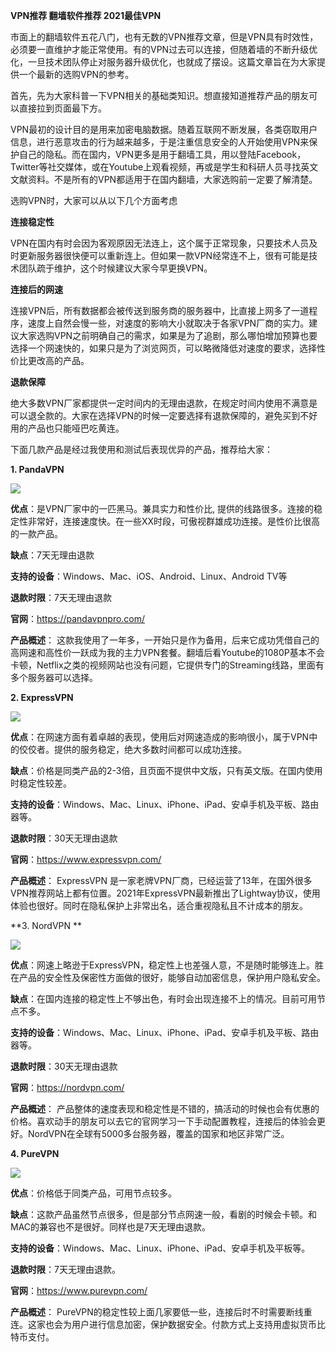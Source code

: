 **VPN推荐  翻墙软件推荐  2021最佳VPN**

市面上的翻墙软件五花八门，也有无数的VPN推荐文章，但是VPN具有时效性，必须要一直维护才能正常使用。有的VPN过去可以连接，但随着墙的不断升级优化，一旦技术团队停止对服务器升级优化，也就成了摆设。这篇文章旨在为大家提供一个最新的选购VPN的参考。


首先，先为大家科普一下VPN相关的基础类知识。想直接知道推荐产品的朋友可以直接拉到页面最下方。

VPN最初的设计目的是用来加密电脑数据。随着互联网不断发展，各类窃取用户信息，进行恶意攻击的行为越来越多，于是注重信息安全的人开始使用VPN来保护自己的隐私。而在国内，VPN更多是用于翻墙工具，用以登陆Facebook，Twitter等社交媒体，或在Youtube上观看视频，再或是学生和科研人员寻找英文文献资料。不是所有的VPN都适用于在国内翻墙，大家选购前一定要了解清楚。

选购VPN时，大家可以从以下几个方面考虑

**连接稳定性**

VPN在国内有时会因为客观原因无法连上，这个属于正常现象，只要技术人员及时更新服务器很快便可以重新连上。但如果一款VPN经常连不上，很有可能是技术团队疏于维护，这个时候建议大家今早更换VPN。

**连接后的网速**

连接VPN后，所有数据都会被传送到服务商的服务器中，比直接上网多了一道程序，速度上自然会慢一些，对速度的影响大小就取决于各家VPN厂商的实力。建议大家选购VPN之前明确自己的需求，如果是为了追剧，那么哪怕增加预算也要选择一个网速快的，如果只是为了浏览网页，可以略微降低对速度的要求，选择性价比更改高的产品。

**退款保障**

绝大多数VPN厂家都提供一定时间内的无理由退款，在规定时间内使用不满意是可以退全款的。大家在选择VPN的时候一定要选择有退款保障的，避免买到不好用的产品也只能哑巴吃黄连。

下面几款产品是经过我使用和测试后表现优异的产品，推荐给大家：

**1. PandaVPN**

![]( https://i.loli.net/2021/03/12/6au2fzXg9eGpSxY.png)


**优点**：是VPN厂家中的一匹黑马。兼具实力和性价比, 提供的线路很多。连接的稳定性非常好，连接速度快。在一些XX时段，可傲视群雄成功连接。是性价比很高的一款产品。

**缺点**：7天无理由退款

**支持的设备**：Windows、Mac、iOS、Android、Linux、Android TV等

**退款时限**：7天无理由退款

**官网**：https://pandavpnpro.com/

**产品概述**：
这款我使用了一年多，一开始只是作为备用，后来它成功凭借自己的高网速和高性价一跃成为我的主力VPN套餐。翻墙后看Youtube的1080P基本不会卡顿，Netflix之类的视频网站也没有问题，它提供专门的Streaming线路，里面有多个服务器可以选择。
 




**2. ExpressVPN**

![]( https://i.loli.net/2021/03/12/XlcDLHs4BEJIYZ3.png)

**优点**：在网速方面有着卓越的表现，使用后对网速造成的影响很小，属于VPN中的佼佼者。提供的服务稳定，绝大多数时间都可以成功连接。

**缺点**：价格是同类产品的2-3倍，且页面不提供中文版，只有英文版。在国内使用时稳定性较差。

**支持的设备**：Windows、Mac、Linux、iPhone、iPad、安卓手机及平板、路由器等。

**退款时限**：30天无理由退款

**官网**：https://www.expressvpn.com/

**产品概述**：
ExpressVPN 是一家老牌VPN厂商，已经运营了13年，在国外很多VPN推荐网站上都有位置。2021年ExpressVPN最新推出了Lightway协议，使用体验也很好。同时在隐私保护上非常出名，适合重视隐私且不计成本的朋友。

 

**3. NordVPN **

![]( https://i.loli.net/2021/03/12/YBgzavM8nCGlNeu.png)

**优点**：网速上略逊于ExpressVPN，稳定性上也差强人意，不是随时能够连上。胜在产品的安全性及保密性方面做的很好，能够自动加密信息，保护用户隐私安全。

**缺点**：在国内连接的稳定性上不够出色，有时会出现连接不上的情况。目前可用节点不多。

**支持的设备**：Windows、Mac、Linux、iPhone、iPad、安卓手机及平板、路由器等。

**退款时限**：30天无理由退款

**官网**：https://nordvpn.com/

**产品概述**：
产品整体的速度表现和稳定性是不错的，搞活动的时候也会有优惠的价格。喜欢动手的朋友可以去它的官网学习一下手动配置教程，连接后的体验会更好。NordVPN在全球有5000多台服务器，覆盖的国家和地区非常广泛。
 

**4. PureVPN**

![]( https://i.loli.net/2021/03/12/4cx5ZRL3kwaF1Oz.png)

**优点**：价格低于同类产品，可用节点较多。

**缺点**：这款产品虽然节点很多，但是部分节点网速一般，看剧的时候会卡顿。和MAC的兼容也不是很好。同样也是7天无理由退款。

**支持的设备**：Windows、Mac、Linux、iPhone、iPad、安卓手机及平板等。

**退款时限**：7天无理由退款。

**官网**：https://www.purevpn.com/

**产品概述**：
PureVPN的稳定性较上面几家要低一些，连接后时不时需要断线重连。这家也会为用户进行信息加密，保护数据安全。付款方式上支持用虚拟货币比特币支付。
 


















